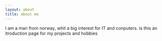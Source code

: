 ```yaml
---
layout: about
title: about me
---
```


I am a man from norway, whit a big interest for IT and conputers. is this an itroduction page for my projects and hobbies